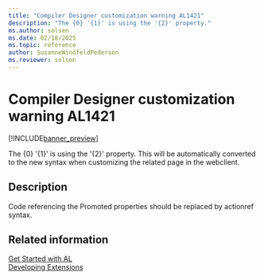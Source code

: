 ```yaml
---
title: "Compiler Designer customization warning AL1421"
description: "The {0} '{1}' is using the '{2}' property."
ms.author: solsen
ms.date: 02/18/2025
ms.topic: reference
author: SusanneWindfeldPedersen
ms.reviewer: solsen
---
```

[//]: # (START>DO_NOT_EDIT)
[//]: # (IMPORTANT:Do not edit any of the content between here and the END>DO_NOT_EDIT.)
[//]: # (Any modifications should be made in the .xml files in the ModernDev repo.)
# Compiler Designer customization warning AL1421

[!INCLUDE[banner_preview](../includes/banner_preview.md)]

The {0} '{1}' is using the '{2}' property. This will be automatically converted to the new syntax when customizing the related page in the webclient.


## Description
Code referencing the Promoted properties should be replaced by actionref syntax.  

[//]: # (IMPORTANT: END>DO_NOT_EDIT)
## Related information  
[Get Started with AL](../devenv-get-started.md)  
[Developing Extensions](../devenv-dev-overview.md)  